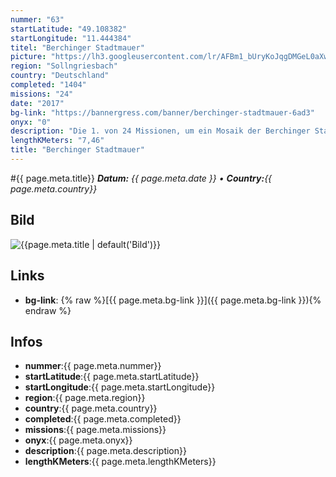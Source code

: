 ```yaml
---
nummer: "63"
startLatitude: "49.108382"
startLongitude: "11.444384"
titel: "Berchinger Stadtmauer"
picture: "https://lh3.googleusercontent.com/lr/AFBm1_bUryKoJqgDMGeL0aXwS3vhO5v77LXLM8T-1omeSrtbJwPz5lTD8Ppqu-IlSTHPEKQooOLFZa47X7DKV7MLNhrSA-eHnDWunh1TsA7swUbub18674ksfuMGCy9Qa6B6hdrSGrIQFdf_r1ZCXwu7gErCpPJ-qNJry0LgUxzcuA88qSeQgXadu8xTt9dihBKHELIUslydoyFtuOz30jfUuVJrDh5pgyd9gI09tfMYvs8T_g6FOUvJ2GbfAmI4monGEsQjxlzOOBJqB7pZzpVa0MWs2FbJPVg9voAqemneKAVfhrioJiIhKQOAxWYJ1ek1ZpYOaujtkMCFWLYAIfx2AFHWUz-kc-mxitH_wHIDZOhXyv5PqmHGnQ8oub7FZoolfVZJHpkhyXSzNrzf9TElAdf7EkIZbqVnKcTwpToK-TQ__W6dJjnpn_uucOT6qmhxoCR2XImNj0WTZjgHjUV95nSNlShY1WG06C0CH9MwU2qPDEqz1ZeYcdFxqdYQXnuteTBvYzslkNR49UudIs4eVPxbx4E_tp_CFl1tMmu2mJwp8xJnlW0lzMJoxqC8dC50WzK4ZSZrAfu2zKPS42wmkPxvlTsRII6q8S1ChbFmAeG2g82gcr-jmb4QlYG-gB9lWUns01-ZSN52JMtRjZoxGVpLTX9rYI56lxYoe8C0ZPH7fjMnDQ5y3dMjEggcWGZctltsipRJkEgXuWhpLCjINDLLpOzs4CClXwLqXZdXGYG_ddR8ChkHub-HIb5_Tu8iAHArFx4N3a1kHDsdFP5EHgS4gx7SSEqFS2r9BAsPYtlYlAjV91GlpyAyeaAc6mzx2j6n75J_UAALNJjV_W9uoOVLDJ3deS_Zv8li"
region: "Sollngriesbach"
country: "Deutschland"
completed: "1404"
missions: "24"
date: "2017"
bg-link: "https://bannergress.com/banner/berchinger-stadtmauer-6ad3"
onyx: "0"
description: "Die 1. von 24 Missionen, um ein Mosaik der Berchinger Stadtmauer in's Profil zu kriegen.\nHack only. Am besten zu Fuß machbar."
lengthKMeters: "7,46"
title: "Berchinger Stadtmauer"
---
```


#{{ page.meta.title}}
_**Datum:** {{ page.meta.date }} • **Country:**{{ page.meta.country}}_

## Bild
![{{page.meta.title | default('Bild')}}]({{page.meta.picture}})

## Links
- **bg-link**: {% raw %}[{{ page.meta.bg-link }}]({{ page.meta.bg-link }}){% endraw %}

## Infos
- **nummer**:{{ page.meta.nummer}}
- **startLatitude**:{{ page.meta.startLatitude}}
- **startLongitude**:{{ page.meta.startLongitude}}
- **region**:{{ page.meta.region}}
- **country**:{{ page.meta.country}}
- **completed**:{{ page.meta.completed}}
- **missions**:{{ page.meta.missions}}
- **onyx**:{{ page.meta.onyx}}
- **description**:{{ page.meta.description}}
- **lengthKMeters**:{{ page.meta.lengthKMeters}}

